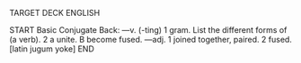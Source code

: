 TARGET DECK
ENGLISH

START
Basic
Conjugate
Back: —v. (-ting) 1 gram. List the different forms of (a verb). 2 a unite. B become fused. —adj. 1 joined together, paired. 2 fused. [latin jugum yoke]
END
